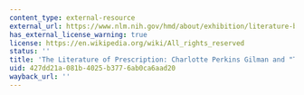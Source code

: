 ```yaml
---
content_type: external-resource
external_url: https://www.nlm.nih.gov/hmd/about/exhibition/literature-bookinfo.html
has_external_license_warning: true
license: https://en.wikipedia.org/wiki/All_rights_reserved
status: ''
title: 'The Literature of Prescription: Charlotte Perkins Gilman and "The Yellow Wall-Paper'
uid: 427dd21a-081b-4025-b377-6ab0ca6aad20
wayback_url: ''
---
```

